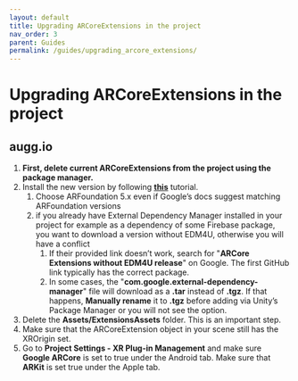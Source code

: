 ```yaml
---
layout: default
title: Upgrading ARCoreExtensions in the project
nav_order: 3
parent: Guides
permalink: /guides/upgrading_arcore_extensions/
---
```


# **Upgrading ARCoreExtensions in the project**

## augg.io

1. **First, delete current ARCoreExtensions from the project using the package manager.**  
2. Install the new version by following [**this**](https://developers.google.com/ar/develop/unity-arf/getting-started-extensions?ar_foundations_version=4#install_arcore) tutorial.  
   1. Choose ARFoundation 5.x even if Google’s docs suggest matching ARFoundation versions  
   2. if you already have External Dependency Manager installed in your project for example as a dependency of some Firebase package, you want to download a version without EDM4U, otherwise you will have a conflict  
      1. If their provided link doesn’t work, search for "**ARCore Extensions without EDM4U release**" on Google. The first GitHub link typically has the correct package.  
      2. In some cases, the "**com.google.external-dependency-manager**" file will download as a **.tar** instead of **.tgz**. If that happens, **Manually rename** it to **.tgz** before adding via Unity’s Package Manager or you will not see the option.  
3. Delete the **Assets/ExtensionsAssets** folder. This is an important step.  
4. Make sure that the ARCoreExtension object in your scene still has the XROrigin set.  
5. Go to **Project Settings \- XR Plug-in Management** and make sure **Google ARCore** is set to true under the Android tab. Make sure that **ARKit** is set true under the Apple tab.